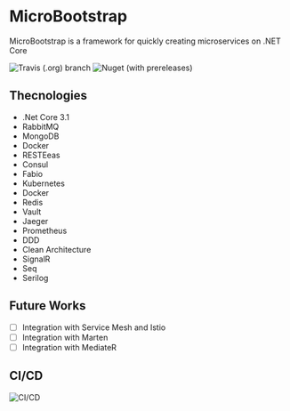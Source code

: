 # MicroBootstrap
MicroBootstrap is a framework for quickly creating microservices on .NET Core

![Travis (.org) branch](https://img.shields.io/travis/mehdihadeli/MicroBootstrap/master?style=for-the-badge)
![Nuget (with prereleases)](https://img.shields.io/nuget/vpre/MicroBootstrap?style=for-the-badge)


**Thecnologies**
----------------
* .Net Core 3.1
* RabbitMQ
* MongoDB
* Docker
* RESTEeas
* Consul
* Fabio
* Kubernetes
* Docker
* Redis
* Vault
* Jaeger
* Prometheus
* DDD
* Clean Architecture
* SignalR
* Seq
* Serilog

**Future Works**
----------------
-  [ ] Integration with Service Mesh and Istio
-  [ ] Integration with Marten
-  [ ] Integration with MediateR

**CI/CD**
----------------
 
 ![CI/CD](https://github.com/mehdihadeli/MicroBootstrap/blob/master/samples/Game-Microservices-Sample/ci-cd.png?raw=true)
